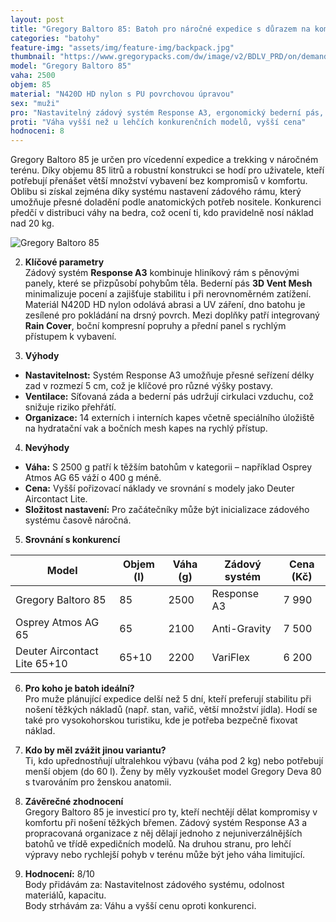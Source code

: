 ```yaml
---
layout: post
title: "Gregory Baltoro 85: Batoh pro náročné expedice s důrazem na komfort a úložný prostor"
categories: "batohy"
feature-img: "assets/img/feature-img/backpack.jpg"
thumbnail: "https://www.gregorypacks.com/dw/image/v2/BDLV_PRD/on/demandware.static/-/Sites-gregory-master/default/dw3d5c1c00/images/hi-res/2022/Baltoro_85_Pro_Charcoal_Red_Front.jpg"
model: "Gregory Baltoro 85"
vaha: 2500
objem: 85
material: "N420D HD nylon s PU povrchovou úpravou"
sex: "muži"
pro: "Nastavitelný zádový systém Response A3, ergonomický bederní pás, rozsáhlé organizační možnosti"
proti: "Váha vyšší než u lehčích konkurenčních modelů, vyšší cena"
hodnoceni: 8
---
```


Gregory Baltoro 85 je určen pro vícedenní expedice a trekking v náročném terénu. Díky objemu 85 litrů a robustní konstrukci se hodí pro uživatele, kteří potřebují přenášet větší množství vybavení bez kompromisů v komfortu. Oblibu si získal zejména díky systému nastavení zádového rámu, který umožňuje přesné doladění podle anatomických potřeb nositele. Konkurenci předčí v distribuci váhy na bedra, což ocení ti, kdo pravidelně nosí náklad nad 20 kg.

![Gregory Baltoro 85](https://res.cloudinary.com/dvwv5cne3/image/fetch/w_auto,h_450,c_fill,g_auto,f_auto,q_auto/)

2. **Klíčové parametry**  
Zádový systém **Response A3** kombinuje hliníkový rám s pěnovými panely, které se přizpůsobí pohybům těla. Bederní pás **3D Vent Mesh** minimalizuje pocení a zajišťuje stabilitu i při nerovnoměrném zatížení. Materiál N420D HD nylon odolává abrasi a UV záření, dno batohu je zesílené pro pokládání na drsný povrch. Mezi doplňky patří integrovaný **Rain Cover**, boční kompresní popruhy a přední panel s rychlým přístupem k vybavení.

3. **Výhody**  
- **Nastavitelnost:** Systém Response A3 umožňuje přesné seřízení délky zad v rozmezí 5 cm, což je klíčové pro různé výšky postavy.  
- **Ventilace:** Síťovaná záda a bederní pás udržují cirkulaci vzduchu, což snižuje riziko přehřátí.  
- **Organizace:** 14 externích i interních kapes včetně speciálního úložiště na hydratační vak a bočních mesh kapes na rychlý přístup.  

4. **Nevýhody**  
- **Váha:** S 2500 g patří k těžším batohům v kategorii – například Osprey Atmos AG 65 váží o 400 g méně.  
- **Cena:** Vyšší pořizovací náklady ve srovnání s modely jako Deuter Aircontact Lite.  
- **Složitost nastavení:** Pro začátečníky může být inicializace zádového systému časově náročná.  

5. **Srovnání s konkurencí**  

| Model               | Objem (l) | Váha (g) | Zádový systém       | Cena (Kč) |  
|---------------------|-----------|----------|---------------------|-----------|  
| Gregory Baltoro 85  | 85        | 2500     | Response A3         | 7 990     |  
| Osprey Atmos AG 65  | 65        | 2100     | Anti-Gravity        | 7 500     |  
| Deuter Aircontact Lite 65+10 | 65+10   | 2200     | VariFlex            | 6 200     |  

6. **Pro koho je batoh ideální?**  
Pro muže plánující expedice delší než 5 dní, kteří preferují stabilitu při nošení těžkých nákladů (např. stan, vařič, větší množství jídla). Hodí se také pro vysokohorskou turistiku, kde je potřeba bezpečně fixovat náklad.

7. **Kdo by měl zvážit jinou variantu?**  
Ti, kdo upřednostňují ultralehkou výbavu (váha pod 2 kg) nebo potřebují menší objem (do 60 l). Ženy by měly vyzkoušet model Gregory Deva 80 s tvarováním pro ženskou anatomii.

8. **Závěrečné zhodnocení**  
Gregory Baltoro 85 je investicí pro ty, kteří nechtějí dělat kompromisy v komfortu při nošení těžkých břemen. Zádový systém Response A3 a propracovaná organizace z něj dělají jednoho z nejuniverzálnějších batohů ve třídě expedičních modelů. Na druhou stranu, pro lehčí výpravy nebo rychlejší pohyb v terénu může být jeho váha limitující.

9. **Hodnocení:** 8/10  
Body přidávám za: Nastavitelnost zádového systému, odolnost materiálů, kapacitu.  
Body strhávám za: Váhu a vyšší cenu oproti konkurenci.